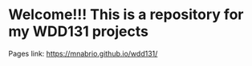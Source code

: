# Welcome!!! This is a repository for my WDD131 projects

Pages link: https://mnabrio.github.io/wdd131/
